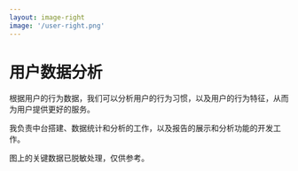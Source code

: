 ```yaml
---
layout: image-right
image: '/user-right.png'
---
```


# 用户数据分析

根据用户的行为数据，我们可以分析用户的行为习惯，以及用户的行为特征，从而为用户提供更好的服务。

我负责中台搭建、数据统计和分析的工作，以及报告的展示和分析功能的开发工作。

图上的关键数据已脱敏处理，仅供参考。
